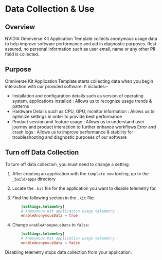 # Data Collection & Use


## Overview


NVIDIA Omniverse Kit Application Template collects anonymous usage data to help improve software performance and aid in diagnostic purposes. Rest assured, no personal information such as user email, name or any other PII field is collected.


## Purpose


Omniverse Kit Application Template starts collecting data when you begin interaction with our provided software.
It includes:-
- Installation and configuration details such as version of operating system, applications installed : Allows us to recognize usage trends & patterns
- Hardware Details such as CPU, GPU, monitor information : Allows us to optimize settings in order to provide best performance
- Product session and feature usage : Allows us to understand user journey and product interaction to further enhance workflows
Error and crash logs : Allows us to improve performance & stability for troubleshooting and diagnostic purposes of our software




## Turn off Data Collection


To turn off data collection, you must need to change a setting:


1. After creating an application with the `template new` tooling, go to the `_build/apps` directory
2. Locate the `.kit` file for the application you want to disable telemetry for.
3. Find the following section in the `.kit` file:


   ```toml
       [settings.telemetry]
       # Anonymous Kit application usage telemetry
       enableAnonymousData = true
   ```
4. Change `enableAnonymousData` to `false`:


   ```toml
       [settings.telemetry]
       # Anonymous Kit application usage telemetry
       enableAnonymousData = false
   ```


Disabling telemetry stops data collection from your application.
